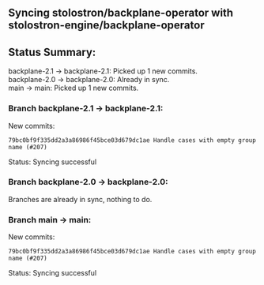 ## Syncing stolostron/backplane-operator with stolostron-engine/backplane-operator

## Status Summary:

backplane-2.1 -> backplane-2.1: Picked up 1 new commits.  
backplane-2.0 -> backplane-2.0: Already in sync.  
main -> main: Picked up 1 new commits.  

### Branch backplane-2.1 -> backplane-2.1:

New commits:

```
79bc0bf9f335dd2a3a86986f45bce03d679dc1ae Handle cases with empty group name (#207)
```

Status: Syncing successful

### Branch backplane-2.0 -> backplane-2.0:

Branches are already in sync, nothing to do.

### Branch main -> main:

New commits:

```
79bc0bf9f335dd2a3a86986f45bce03d679dc1ae Handle cases with empty group name (#207)
```

Status: Syncing successful
